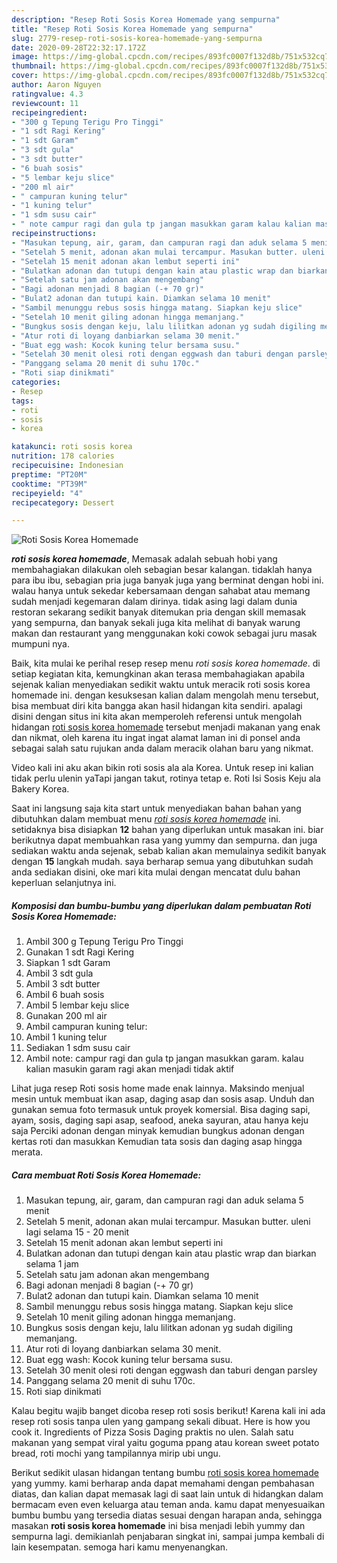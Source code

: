 ```yaml
---
description: "Resep Roti Sosis Korea Homemade yang sempurna"
title: "Resep Roti Sosis Korea Homemade yang sempurna"
slug: 2779-resep-roti-sosis-korea-homemade-yang-sempurna
date: 2020-09-28T22:32:17.172Z
image: https://img-global.cpcdn.com/recipes/893fc0007f132d8b/751x532cq70/roti-sosis-korea-homemade-foto-resep-utama.jpg
thumbnail: https://img-global.cpcdn.com/recipes/893fc0007f132d8b/751x532cq70/roti-sosis-korea-homemade-foto-resep-utama.jpg
cover: https://img-global.cpcdn.com/recipes/893fc0007f132d8b/751x532cq70/roti-sosis-korea-homemade-foto-resep-utama.jpg
author: Aaron Nguyen
ratingvalue: 4.3
reviewcount: 11
recipeingredient:
- "300 g Tepung Terigu Pro Tinggi"
- "1 sdt Ragi Kering"
- "1 sdt Garam"
- "3 sdt gula"
- "3 sdt butter"
- "6 buah sosis"
- "5 lembar keju slice"
- "200 ml air"
- " campuran kuning telur"
- "1 kuning telur"
- "1 sdm susu cair"
- " note campur ragi dan gula tp jangan masukkan garam kalau kalian masukin garam ragi akan menjadi tidak aktif"
recipeinstructions:
- "Masukan tepung, air, garam, dan campuran ragi dan aduk selama 5 menit"
- "Setelah 5 menit, adonan akan mulai tercampur. Masukan butter. uleni lagi selama 15 - 20 menit"
- "Setelah 15 menit adonan akan lembut seperti ini"
- "Bulatkan adonan dan tutupi dengan kain atau plastic wrap dan biarkan selama 1 jam"
- "Setelah satu jam adonan akan mengembang"
- "Bagi adonan menjadi 8 bagian (-+ 70 gr)"
- "Bulat2 adonan dan tutupi kain. Diamkan selama 10 menit"
- "Sambil menunggu rebus sosis hingga matang. Siapkan keju slice"
- "Setelah 10 menit giling adonan hingga memanjang."
- "Bungkus sosis dengan keju, lalu lilitkan adonan yg sudah digiling memanjang."
- "Atur roti di loyang danbiarkan selama 30 menit."
- "Buat egg wash: Kocok kuning telur bersama susu."
- "Setelah 30 menit olesi roti dengan eggwash dan taburi dengan parsley"
- "Panggang selama 20 menit di suhu 170c."
- "Roti siap dinikmati"
categories:
- Resep
tags:
- roti
- sosis
- korea

katakunci: roti sosis korea 
nutrition: 178 calories
recipecuisine: Indonesian
preptime: "PT20M"
cooktime: "PT39M"
recipeyield: "4"
recipecategory: Dessert

---
```



![Roti Sosis Korea Homemade](https://img-global.cpcdn.com/recipes/893fc0007f132d8b/751x532cq70/roti-sosis-korea-homemade-foto-resep-utama.jpg)

<b><i>roti sosis korea homemade</i></b>, Memasak adalah sebuah hobi yang membahagiakan dilakukan oleh sebagian besar kalangan. tidaklah hanya para ibu ibu, sebagian pria juga banyak juga yang berminat dengan hobi ini. walau hanya untuk sekedar kebersamaan dengan sahabat atau memang sudah menjadi kegemaran dalam dirinya. tidak asing lagi dalam dunia restoran sekarang sedikit banyak ditemukan pria dengan skill memasak yang sempurna, dan banyak sekali juga kita melihat di banyak warung makan dan restaurant yang menggunakan koki cowok sebagai juru masak mumpuni nya.

Baik, kita mulai ke perihal resep resep menu <i>roti sosis korea homemade</i>. di setiap kegiatan kita, kemungkinan akan terasa membahagiakan apabila sejenak kalian menyediakan sedikit waktu untuk meracik roti sosis korea homemade ini. dengan kesuksesan kalian dalam mengolah menu tersebut, bisa membuat diri kita bangga akan hasil hidangan kita sendiri. apalagi disini dengan situs ini kita akan memperoleh referensi untuk mengolah hidangan <u>roti sosis korea homemade</u> tersebut menjadi makanan yang enak dan nikmat, oleh karena itu ingat ingat alamat laman ini di ponsel anda sebagai salah satu rujukan anda dalam meracik olahan baru yang nikmat.

Video kali ini aku akan bikin roti sosis ala ala Korea. Untuk resep ini kalian tidak perlu ulenin yaTapi jangan takut, rotinya tetap e. Roti Isi Sosis Keju ala Bakery Korea.


Saat ini langsung saja kita start untuk menyediakan bahan bahan yang dibutuhkan dalam membuat menu <u><i>roti sosis korea homemade</i></u> ini. setidaknya bisa disiapkan <b>12</b> bahan yang diperlukan untuk masakan ini. biar berikutnya dapat membuahkan rasa yang yummy dan sempurna. dan juga sediakan waktu anda sejenak, sebab kalian akan memulainya sedikit banyak dengan <b>15</b> langkah mudah. saya berharap semua yang dibutuhkan sudah anda sediakan disini, oke mari kita mulai dengan mencatat dulu bahan keperluan selanjutnya ini.

<!--inarticleads1-->

##### Komposisi dan bumbu-bumbu yang diperlukan dalam pembuatan Roti Sosis Korea Homemade:

1. Ambil 300 g Tepung Terigu Pro Tinggi
1. Gunakan 1 sdt Ragi Kering
1. Siapkan 1 sdt Garam
1. Ambil 3 sdt gula
1. Ambil 3 sdt butter
1. Ambil 6 buah sosis
1. Ambil 5 lembar keju slice
1. Gunakan 200 ml air
1. Ambil  campuran kuning telur:
1. Ambil 1 kuning telur
1. Sediakan 1 sdm susu cair
1. Ambil  note: campur ragi dan gula tp jangan masukkan garam. kalau kalian masukin garam ragi akan menjadi tidak aktif


Lihat juga resep Roti sosis home made enak lainnya. Maksindo menjual mesin untuk membuat ikan asap, daging asap dan sosis asap. Unduh dan gunakan semua foto termasuk untuk proyek komersial. Bisa daging sapi, ayam, sosis, daging sapi asap, seafood, aneka sayuran, atau hanya keju saja Perciki adonan dengan minyak kemudian bungkus adonan dengan kertas roti dan masukkan Kemudian tata sosis dan daging asap hingga merata. 

<!--inarticleads2-->

##### Cara membuat Roti Sosis Korea Homemade:

1. Masukan tepung, air, garam, dan campuran ragi dan aduk selama 5 menit
1. Setelah 5 menit, adonan akan mulai tercampur. Masukan butter. uleni lagi selama 15 - 20 menit
1. Setelah 15 menit adonan akan lembut seperti ini
1. Bulatkan adonan dan tutupi dengan kain atau plastic wrap dan biarkan selama 1 jam
1. Setelah satu jam adonan akan mengembang
1. Bagi adonan menjadi 8 bagian (-+ 70 gr)
1. Bulat2 adonan dan tutupi kain. Diamkan selama 10 menit
1. Sambil menunggu rebus sosis hingga matang. Siapkan keju slice
1. Setelah 10 menit giling adonan hingga memanjang.
1. Bungkus sosis dengan keju, lalu lilitkan adonan yg sudah digiling memanjang.
1. Atur roti di loyang danbiarkan selama 30 menit.
1. Buat egg wash: Kocok kuning telur bersama susu.
1. Setelah 30 menit olesi roti dengan eggwash dan taburi dengan parsley
1. Panggang selama 20 menit di suhu 170c.
1. Roti siap dinikmati


Kalau begitu wajib banget dicoba resep roti sosis berikut! Karena kali ini ada resep roti sosis tanpa ulen yang gampang sekali dibuat. Here is how you cook it. Ingredients of Pizza Sosis Daging praktis no ulen. Salah satu makanan yang sempat viral yaitu goguma ppang atau korean sweet potato bread, roti mochi yang tampilannya mirip ubi ungu. 

Berikut sedikit ulasan hidangan tentang bumbu <u>roti sosis korea homemade</u> yang yummy. kami berharap anda dapat memahami dengan pembahasan diatas, dan kalian dapat memasak lagi di saat lain untuk di hidangkan dalam bermacam even even keluarga atau teman anda. kamu dapat menyesuaikan bumbu bumbu yang tersedia diatas sesuai dengan harapan anda, sehingga masakan <b>roti sosis korea homemade</b> ini bisa menjadi lebih yummy dan sempurna lagi. demikianlah penjabaran singkat ini, sampai jumpa kembali di lain kesempatan. semoga hari kamu menyenangkan.
